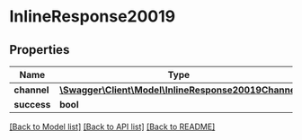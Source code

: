 # InlineResponse20019

## Properties
Name | Type | Description | Notes
------------ | ------------- | ------------- | -------------
**channel** | [**\Swagger\Client\Model\InlineResponse20019Channel**](InlineResponse20019Channel.md) |  | [optional] 
**success** | **bool** |  | [optional] 

[[Back to Model list]](../../README.md#documentation-for-models) [[Back to API list]](../../README.md#documentation-for-api-endpoints) [[Back to README]](../../README.md)

